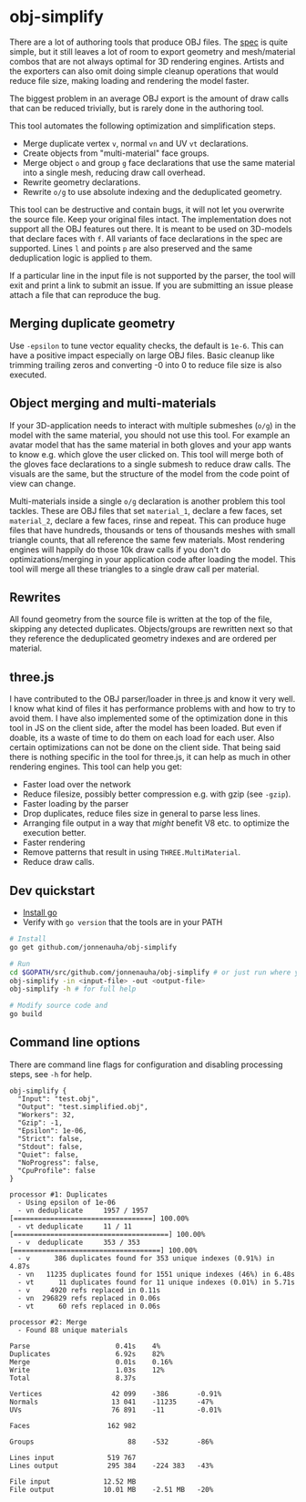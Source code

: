 # obj-simplify

There are a lot of authoring tools that produce OBJ files. The [spec](http://www.martinreddy.net/gfx/3d/OBJ.spec) is quite simple, but it still leaves a lot of room to export geometry and mesh/material combos that are not always optimal for 3D rendering engines. Artists and the exporters can also omit doing simple cleanup operations that would reduce file size, making loading and rendering the model faster.

The biggest problem in an average OBJ export is the amount of draw calls that can be reduced trivially, but is rarely done in the authoring tool.

This tool automates the following optimization and simplification steps.

* Merge duplicate vertex `v`, normal `vn` and UV `vt` declarations.
* Create objects from "multi-material" face groups.
* Merge object `o` and group `g` face declarations that use the same material into a single mesh, reducing draw call overhead.
* Rewrite geometry declarations.
* Rewrite `o/g` to use absolute indexing and the deduplicated geometry.

This tool can be destructive and contain bugs, it will not let you overwrite the source file. Keep your original files intact. The implementation does not support all the OBJ features out there. It is meant to be used on 3D-models
 that declare faces with `f`. All variants of face declarations in the spec are supported. Lines `l` and points `p` are also preserved and the same deduplication logic is applied to them.

 If a particular line in the input file is not supported by the parser, the tool will exit and print a link to submit an issue. If you are submitting an issue please attach a file that can reproduce the bug.

## Merging duplicate geometry

Use `-epsilon` to tune vector equality checks, the default is `1e-6`. This can have a positive impact especially on large OBJ files. Basic cleanup like trimming trailing zeros and converting -0 into 0 to reduce file size is also executed.

## Object merging and multi-materials

If your 3D-application needs to interact with multiple submeshes (`o/g`) in the model with the same material, you should not use this tool. For example an avatar model that has the same material in both gloves and your app wants to know e.g. which glove the user clicked on. This tool will merge both of the gloves face declarations to a single submesh to reduce draw calls. The visuals are the same, but the structure of the model from the code point of view can change.

Multi-materials inside a single `o/g` declaration is another problem this tool tackles. These are OBJ files that set `material_1`, declare a few faces, set `material_2`, declare a few faces, rinse and repeat. This can produce huge files that have hundreds, thousands or tens of thousands meshes with small triangle counts, that all reference the same few materials. Most rendering engines will happily do those 10k draw calls if you don't do optimizations/merging in your application code after loading the model. This tool will merge all these triangles to a single draw call per material.

## Rewrites

All found geometry from the source file is written at the top of the file, skipping any detected duplicates. Objects/groups are rewritten next so that they reference the deduplicated geometry indexes and are ordered per material.

## three.js

I have contributed to the OBJ parser/loader in three.js and know it very well. I know what kind of files it has performance problems with and how to try to avoid them. I have also implemented some of the optimization done in this tool in JS on the client side, after the model has been loaded. But even if doable, its a waste of time to do them on each load for each user. Also certain optimizations can not be done on the client side.  That being said there is nothing specific in the tool for three.js, it can help as much in other rendering engines. This tool can help you get:

* Faster load over the network
 * Reduce filesize, possibly better compression e.g. with gzip (see `-gzip`).
* Faster loading by the parser 
 * Drop duplicates, reduce files size in general to parse less lines.
 * Arranging file output in a way that *might* benefit V8 etc. to optimize the execution better.
* Faster rendering
 * Remove patterns that result in using `THREE.MultiMaterial`.
 * Reduce draw calls.

## Dev quickstart

* [Install go](https://golang.org/doc/install)
* Verify with `go version` that the tools are in your PATH

```bash
# Install
go get github.com/jonnenauha/obj-simplify

# Run
cd $GOPATH/src/github.com/jonnenauha/obj-simplify # or just run where you are if you have $GOPATH/bin in your PATH
obj-simplify -in <input-file> -out <output-file>
obj-simplify -h # for full help

# Modify source code and
go build
```

## Command line options

There are command line flags for configuration and disabling processing steps, see `-h` for help.

```
obj-simplify {
  "Input": "test.obj",
  "Output": "test.simplified.obj",
  "Workers": 32,
  "Gzip": -1,
  "Epsilon": 1e-06,
  "Strict": false,
  "Stdout": false,
  "Quiet": false,
  "NoProgress": false,
  "CpuProfile": false
}

processor #1: Duplicates
  - Using epsilon of 1e-06
  - vn deduplicate     1957 / 1957 [==================================] 100.00%
  - vt deduplicate     11 / 11 [======================================] 100.00%
  - v  deduplicate     353 / 353 [====================================] 100.00%
  - v      386 duplicates found for 353 unique indexes (0.91%) in 4.87s
  - vn   11235 duplicates found for 1551 unique indexes (46%) in 6.48s
  - vt      11 duplicates found for 11 unique indexes (0.01%) in 5.71s
  - v     4920 refs replaced in 0.11s
  - vn  296829 refs replaced in 0.06s
  - vt      60 refs replaced in 0.06s

processor #2: Merge
  - Found 88 unique materials

Parse                     0.41s    4%
Duplicates                6.92s    82%
Merge                     0.01s    0.16%
Write                     1.03s    12%
Total                     8.37s

Vertices                 42 099    -386       -0.91%
Normals                  13 041    -11235     -47%
UVs                      76 891    -11        -0.01%

Faces                   162 982

Groups                       88    -532       -86%

Lines input             519 767
Lines output            295 384    -224 383   -43%

File input             12.52 MB
File output            10.01 MB    -2.51 MB   -20%
```

